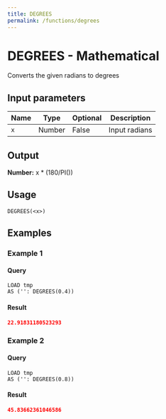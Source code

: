 ```yaml
---
title: DEGREES
permalink: /functions/degrees
---
```


# DEGREES - Mathematical

Converts the given radians to degrees

## Input parameters

| Name | Type | Optional | Description |
| --- | --- | --- | --- |
| `x` | Number | False | Input radians |

## Output

**Number:** x * (180/PI())

## Usage

```joda
DEGREES(<x>)
```

## Examples

### Example 1


#### Query
```joda
LOAD tmp
AS ('': DEGREES(0.4))
```
#### Result
```json
22.91831180523293
```


### Example 2


#### Query
```joda
LOAD tmp
AS ('': DEGREES(0.8))
```
#### Result
```json
45.83662361046586
```


